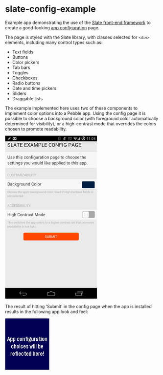 # slate-config-example

Example app demonstrating the use of the 
[Slate front-end framework](https://github.com/pebble/slate) to create a good-looking
[app configuration](http://developer.getpebble.com/guides/pebble-apps/pebblekit-js/app-configuration/) 
page. 

The page is styled with the Slate library, with classes selected for `<div>`
elements, including many control types such as:

* Text fields
* Buttons
* Color pickers
* Tab bars
* Toggles
* Checkboxes
* Radio buttons
* Date and time pickers
* Sliders
* Draggable lists

The example implemented here uses two of these components to implement color
options into a Pebble app. Using the config page it is possible to choose a
background color (with foreground color automatically determined for
visibility), or a high-contrast mode that overrides the colors chosen to promote
readability.

![screenshot2](screenshots/screenshot2.png)

The result of hitting 'Submit' in the config page when the app is installed
results in the following app look and feel:

![screensho1](screenshots/screenshot1.png)
